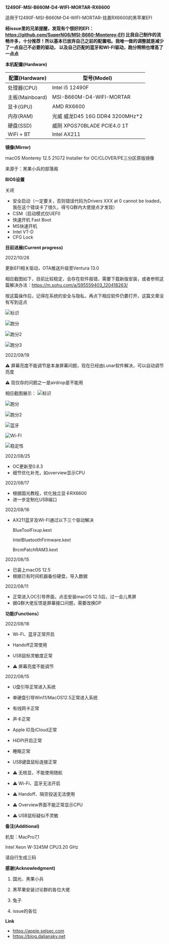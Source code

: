 **12490F-MSI-B660M-D4-WIFI-MORTAR-RX6600**

适用于12490F-MSI-B660M-D4-WIFI-MORTAR-技嘉RX6600的黑苹果EFI

**经issue里的兄弟提醒，发现有个很好的EFI：https://github.com/SuperNG6/MSI-B660-Monterey-EFI
比我自己制作的流畅许多，十分推荐！所以基本已放弃自己之前的配置啦。我唯一做的调整就是减少了一点自己不必要的驱动，
以及自己匹配的蓝牙和WI-FI驱动，跑分稍稍也增高了一点点**

**本机配置(Hardware)**


**配置(Hardware)**|**型号(Model)**
|------|------|
处理器(CPU)|Intel i5 12490F
主板(Mainboard)|MSI-B660M-D4-WIFI-MORTAR
显卡(GPU)|AMD RX6600
内存(RAM)|光威 威龙D45 16G DDR4 3200MHz*2
硬盘(SSD)|威刚 XPGS70BLADE PCIE4.0 1T
WiFi + BT| Intel AX211

**镜像(Mirror)**

macOS Monterey 12.5 21G72 Installer for OC/CLOVER/PE三分区原版镜像

来源于：黑果小兵的部落阁

**BIOS设置**

关闭

- 安全启动（一定要关，否则错误代码为Drivers XXX at 0 cannot be loaded，我在这个错误卡了很久，得亏Q群内大佬提点才发现）
- CSM（启动模式仅UEFI)
- 快速开机 Fast Boot
- MS快速开机
- Intel VT-D
- CFG Lock

**目前进展(Current progress)**

2022/10/28

更新EFI相关驱动，OTA推送升级至Ventura 13.0

相应截图如下，目前比较稳定，会存在软件报错，需要下载新版安装，或者参照这篇解决办法：https://m.sohu.com/a/595559403_120418263/

按这篇操作后，记得在系统的安全与隐私，再点下相应软件仍要打开，这篇文章没有写到这点

![标识](https://user-images.githubusercontent.com/46216418/198585539-34ed92a6-55cd-40f8-9fa0-a24db02d70f2.jpg)

![跑分](https://user-images.githubusercontent.com/46216418/198823522-6cbe07da-b075-47d3-8ef3-21e53d337b0b.jpg)

![跑分2](https://user-images.githubusercontent.com/46216418/198823524-54e0f79d-589c-44be-ac5d-605731173756.jpg)

![跑分3](https://user-images.githubusercontent.com/46216418/198823625-f96e050e-e040-43e2-9104-82eb03f366d5.jpg)








2022/09/19

⚠️ 屏幕亮度不能调节是本身屏幕问题，现在已经由Lunar软件解决，可以自动调节亮度

⚠️ 现仅存的问题之一是airdrop是不能用

相应截图展示：
![标识](https://user-images.githubusercontent.com/46216418/198823767-1188709e-09a4-402b-beb6-7385db42921c.jpg)

![跑分](https://user-images.githubusercontent.com/46216418/191049860-78abe15b-cdad-4056-a322-b0204bf5b16a.jpg)

![跑分2](https://user-images.githubusercontent.com/46216418/191049919-aea3a011-301d-463b-a83d-9c0949cd8777.jpg)

![蓝牙](https://user-images.githubusercontent.com/46216418/191049974-35cfd76d-3bdb-497b-b38f-37ecbd3251d9.jpg)

![Wi-FI](https://user-images.githubusercontent.com/46216418/191049992-518de150-d0a0-4e37-a980-bca6c53a97e7.jpg)

![稳定性](https://user-images.githubusercontent.com/46216418/191050011-ec860b83-76c6-4c6c-b9cc-f713f14310bf.jpg)


2022/08/25

* OC更新至0.8.3
* 细节优化补充，如overview显示CPU

2022/08/17

* 根据国光教程，优化独立显卡RX6600
* 进一步定制化USB端口

2022/08/16

* AX211蓝牙及WI-FI通过以下三个驱动解决

    BlueToolFixup.kext

    IntelBluetoothFirmware.kext

    BrcmPatchRAM3.kext

2022/08/15

- 已装上macOS 12.5
- 根据已有时间机器备份硬盘，导入数据

2022/08/11
  
- 正常进入OC引导界面，点击安装macOS 12.5后，过一会儿黑屏
- 据Q群大佬反馈是屏幕接口问题，需要改换DP

**功能(Functions）**

2022/08/16

- Wi-Fi、蓝牙正常开启
- Handoff正常使用
- USB鼠标灵敏度正常


- ⚠️ 屏幕亮度不能调节

2022/08/15

- U盘引导正常进入系统
- 单硬盘引导Win11/MacOS12.5正常进入系统
- 有线网卡正常
- 声卡正常
- Apple ID及iCloud正常
- HiDPI开启正常
- 睡眠正常
- USB键盘鼠标连接正常


- ⚠️ 无核显，不能使用随航
- ⚠️ Wi-Fi、蓝牙无法开启 
- ⚠️ Handoff、隔空投送无法使用
- ⚠️ Overview界面不能正常显示CPU
- ⚠️ USB鼠标疑似不灵敏

**备注(Additional)**

机型：MacPro7,1  

Intel Xeon W-3245M CPU3.20 GHz

请自行生成三码

**感谢(Acknowledgment)**

1. 国光、黑果小兵

1. 黑苹果安装讨论群的各位大佬

2. 兔子

3. issue的各位

**Link**

* https://apple.sqlsec.com
* https://blog.daliansky.net




